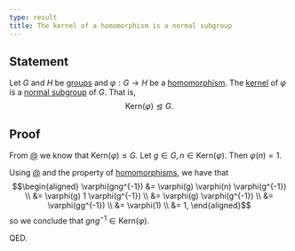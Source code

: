 ```yaml
---
type: result
title: The kernel of a homomorphism is a normal subgroup
---
```


## Statement

Let $G$ and $H$ be [groups](@group) and $\varphi: G \to H$ be a [homomorphism](@group-homomorphism). The [kernel](@kernel) of $\varphi$ is a [normal subgroup](@normal-subgroup) of $G$. That is, $$ \text{Kern}(\varphi) \trianglelefteq G.$$

## Proof

From [@](@kernel-is-subgroup) we know that $\text{Kern}(\varphi) \le G$. Let $g \in G, n \in \text{Kern}(\varphi)$. Then $\varphi(n) = 1$.

Using [@](@homomorphisms-preserve-identity) and the property of [homomorphisms](@group-homomorphism), we have that $$\begin{aligned} \varphi(gng^{-1}) &= \varphi(g) \varphi(n) \varphi(g^{-1}) \\ &= \varphi(g) 1 \varphi(g^{-1}) \\ &= \varphi(g) \varphi(g^{-1}) \\ &= \varphi(gg^{-1}) \\ &= \varphi(1) \\ &= 1, \end{aligned}$$ so we conclude that $gng^{-1} \in \text{Kern}(\varphi)$.

QED.
